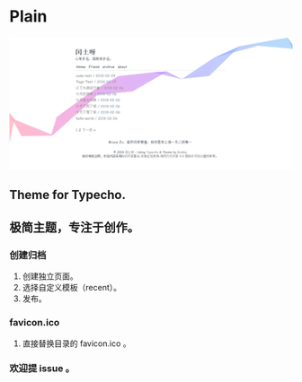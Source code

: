 # Plain
![view](./screenshot.png)
## Theme for Typecho.
## 极简主题，专注于创作。

### 创建归档

1. 创建独立页面。
2. 选择自定义模板（recent）。
3. 发布。

### favicon.ico

1. 直接替换目录的 favicon.ico 。

### 欢迎提 issue 。
